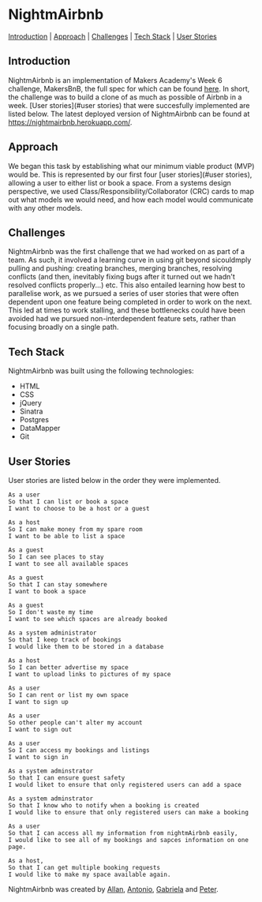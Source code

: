 # NightmAirbnb

[Introduction](#introduction) | [Approach](#approach) | [Challenges](#challenges) | [Tech Stack](#tech) | [User Stories](#user)

## Introduction

NightmAirbnb is an implementation of Makers Academy's Week 6 challenge, MakersBnB, the full spec for which can be found [here](https://github.com/makersacademy/course/tree/master/makersbnb). In short, the challenge was to build a clone of as much as possible of Airbnb in a week. [User stories](#user stories) that were succesfully implemented are listed below. The latest deployed version of NightmAirbnb can be found at https://nightmairbnb.herokuapp.com/.


## Approach

We began this task by establishing what our minimum viable product (MVP) would be. This is represented by our first four [user stories](#user stories), allowing a user to either list or book a space. From a systems design perspective, we used Class/Responsibility/Collaborator (CRC) cards to map out what models we would need, and how each model would communicate with any other models.


## Challenges

NightmAirbnb was the first challenge that we had worked on as part of a team. As such, it involved a learning curve in using git beyond sicouldmply pulling and pushing: creating branches, merging branches, resolving conflicts (and then, inevitably fixing bugs after it turned out we hadn't resolved conflicts properly...) etc. This also entailed learning how best to parallelise work, as we pursued a series of user stories that were often dependent upon one feature being completed in order to work on the next. This led at times to work stalling, and these bottlenecks could have been avoided had we pursued non-interdependent feature sets, rather than focusing broadly on a single path.


## Tech Stack
NightmAirbnb was built using the following technologies:
- HTML
- CSS
- jQuery
- Sinatra
- Postgres
- DataMapper
- Git


## User Stories

User stories are listed below in the order they were implemented.

```
As a user
So that I can list or book a space
I want to choose to be a host or a guest

As a host
So I can make money from my spare room
I want to be able to list a space

As a guest
So I can see places to stay
I want to see all available spaces

As a guest
So that I can stay somewhere
I want to book a space

As a guest
So I don't waste my time
I want to see which spaces are already booked

As a system administrator
So that I keep track of bookings
I would like them to be stored in a database

As a host
So I can better advertise my space
I want to upload links to pictures of my space

As a user
So I can rent or list my own space
I want to sign up

As a user
So other people can't alter my account
I want to sign out

As a user
So I can access my bookings and listings
I want to sign in

As a system adminstrator
So that I can ensure guest safety
I would liket to ensure that only registered users can add a space

As a system adminstrator
So that I know who to notify when a booking is created
I would like to ensure that only registered users can make a booking

As a user
So that I can access all my information from nightmAirbnb easily,
I would like to see all of my bookings and sapces information on one page.

As a host,
So that I can get multiple booking requests
I would like to make my space available again.
```

NightmAirbnb was created by [Allan](https://github.com/cazwazacz), [Antonio](https://github.com/antoniobelmar), [Gabriela](https://github.com/gabrielabud) and [Peter](https://github.com/peterwdj).
